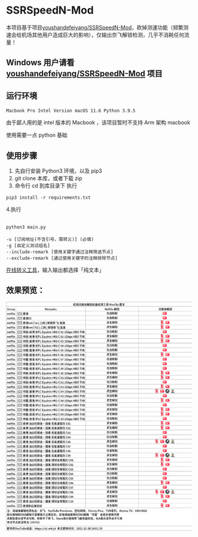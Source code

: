 # SSRSpeedN-Mod
本项目基于项目[youshandefeiyang/SSRSpeedN-Mod](https://github.com/youshandefeiyang/SSRSpeedN-Mod)，砍掉测速功能（频繁测速会给机场其他用户造成巨大的影响），仅输出奈飞解锁检测，几乎不消耗任何流量！<br/>

## Windows 用户请看 [youshandefeiyang/SSRSpeedN-Mod](https://github.com/youshandefeiyang/SSRSpeedN-Mod) 项目

## 运行环境

`
Macbook Pro Intel Version
macOS 11.6
Python 3.9.5
`

由于鄙人用的是 intel 版本的 Macbook ，该项目暂时不支持 Arm 架构 macbook

使用需要一点 python 基础
## 使用步骤
1. 先自行安装 Python3 环境，以及 pip3
2. git clone 本库，或者下载 zip
3. 命令行 cd 到库目录下 执行
```terminal
pip3 install -r requirements.txt
```
4.执行
```terminal

python3 main.py

-u [订阅地址(不含引号，需转义)] (必填)   
-g [自定义测试组名] 
--include-remark [使用关键字通过注释筛选节点] 
--exclude-remark [通过使用关键字的注释排除节点] 
```

[在线转义工具](https://codeplayer.vip/app/string-escape)，输入输出都选择「纯文本」

## 效果预览：
![result](https://raw.githubusercontent.com/chinnsenn/BlogFigureBed/master/blogimg2021-11-08-14-01-39.png)